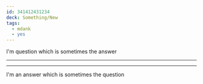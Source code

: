 ```yaml
---
id: 341412431234
deck: Something/New
tags:
  - mdank
  - yes
---
```


I'm question which is sometimes the answer

---

---

I'm an answer which is sometimes the question
